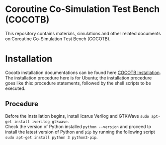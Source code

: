 # Coroutine Co-Simulation Test Bench (COCOTB)
This repository contains materials, simulations and other related documents on Coroutine Co-Simulation Test Bench (COCOTB). 

# Installation
Cocotb installation documentations can be found here [COCOTB Installation](https://docs.cocotb.org/en/stable/install.html). The installation procedure here is for Ubuntu; the installation procedure goes like this: procedure statements, followed by the shell scripts to be executed.
## Procedure
Before the installation begins, install Icarus Verilog and GTKWave `sudo apt-get install iverilog gtkwave`. <br/>
Check the version of Python installed `python --version` and proceed to install the latest version of Python and `pip` by running the following script `sudo apt-get install python 3 python3-pip`. <br/>
